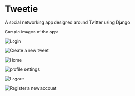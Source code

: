 # Tweetie
A social networking app designed around Twitter using Django

Sample images of the app:

![Login](https://github.com/vasupradharamachanrdan/Tweetie/blob/main/media/TweetieLogin.png)


![Create a new tweet](https://github.com/vasupradharamachanrdan/Tweetie/blob/main/media/TweetieCreateTweet.png)


![Home](https://github.com/vasupradharamachanrdan/Tweetie/blob/main/media/TweetieHome.png)


![profile settings](https://github.com/vasupradharamachanrdan/Tweetie/blob/main/media/TweetieSettings.png)


![Logout](https://github.com/vasupradharamachanrdan/Tweetie/blob/main/media/TweetieLogout.png)


![Register a new account](https://github.com/vasupradharamachanrdan/Tweetie/blob/main/media/TweetieRegister.png)
